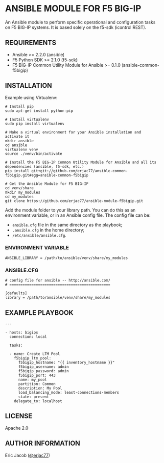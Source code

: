 # ANSIBLE MODULE FOR F5 BIG-IP

An Ansible module to perform specific operational and configuration tasks on F5 BIG-IP systems. It is based solely on the f5-sdk (icontrol REST).

## REQUIREMENTS

* Ansible >= 2.2.0 (ansible)
* F5 Python SDK >= 2.1.0 (f5-sdk)
* F5 BIG-IP Common Utility Module for Ansible >= 0.1.0 (ansible-common-f5bigip)

## INSTALLATION

Example using Virtualenv:

```
# Install pip
sudo apt-get install python-pip

# Install virtualenv
sudo pip install virtualenv

# Make a virtual environment for your Ansible installation and activate it
mkdir ansible
cd ansible
virtualenv venv
source ./venv/bin/activate

# Install the F5 BIG-IP Common Utility Module for Ansible and all its dependencies (ansible, f5-sdk, etc.)
pip install git+git://github.com/erjac77/ansible-common-f5bigip.git#egg=ansible-common-f5bigip

# Get the Ansible Module for F5 BIG-IP
cd venv/share
mkdir my_modules
cd my_modules
git clone https://github.com/erjac77/ansible-module-f5bigip.git
```

Add the module folder to your library path. You can do this as an environment variable, or in an Ansible config file.
The config file can be:
* `ansible.cfg` file in the same directory as the playbook;
* `.ansible.cfg` in the home directory;
* `/etc/ansible/ansible.cfg`.

### ENVIRONMENT VARIABLE

```
ANSIBLE_LIBRARY = /path/to/ansible/venv/share/my_modules
```

### ANSIBLE.CFG

```
# config file for ansible -- http://ansible.com/
# ==============================================

[defaults]
library = /path/to/ansible/venv/share/my_modules
```

## EXAMPLE PLAYBOOK

```
---

- hosts: bigips
  connection: local

  tasks:

  - name: Create LTM Pool
    f5bigip_ltm_pool:
      f5bigip_hostname: "{{ inventory_hostname }}"
      f5bigip_username: admin
      f5bigip_password: admin
      f5bigip_port: 443
      name: my_pool
      partition: Common
      description: My Pool
      load_balancing_mode: least-connections-members
      state: present
    delegate_to: localhost
```

## LICENSE

Apache 2.0

## AUTHOR INFORMATION

Eric Jacob ([@erjac77](http://erjac77.blogspot.ca/))